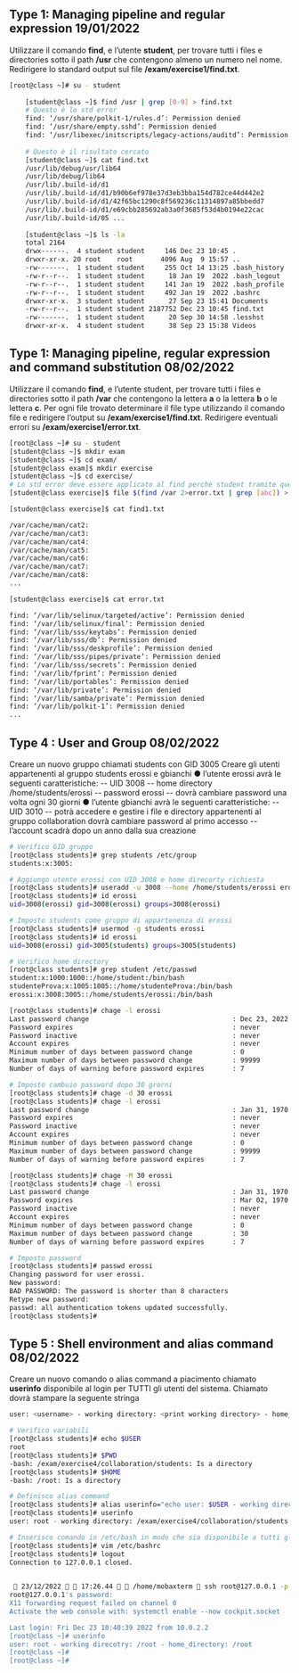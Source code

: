 ## Type 1: Managing pipeline and regular expression 19/01/2022

Utilizzare il comando **find**, e l’utente **student**, per trovare tutti i files e directories sotto il path **/usr** che contengono almeno un numero nel nome. Redirigere lo standard output sul file **/exam/exercise1/find.txt**.
```bash
[root@class ~]# su - student
    
    [student@class ~]$ find /usr | grep [0-9] > find.txt
    # Questo è lo std error 
    find: ‘/usr/share/polkit-1/rules.d’: Permission denied
    find: ‘/usr/share/empty.sshd’: Permission denied
    find: ‘/usr/libexec/initscripts/legacy-actions/auditd’: Permission denied
    
    # Questo è il risultato cercato 
    [student@class ~]$ cat find.txt
    /usr/lib/debug/usr/lib64
    /usr/lib/debug/lib64
    /usr/lib/.build-id/d1
    /usr/lib/.build-id/d1/b90b6ef978e37d3eb3bba154d782ce44d442e2
    /usr/lib/.build-id/d1/42f65bc1290c8f569236c11314897a85bbedd7
    /usr/lib/.build-id/d1/e69cbb285692ab3a0f3685f53d4b0194e22cac
    /usr/lib/.build-id/05 ...
    
    [student@class ~]$ ls -la
    total 2164
    drwx------.  4 student student     146 Dec 23 10:45 .
    drwxr-xr-x. 20 root    root       4096 Aug  9 15:57 ..
    -rw-------.  1 student student     255 Oct 14 13:25 .bash_history
    -rw-r--r--.  1 student student      18 Jan 19  2022 .bash_logout
    -rw-r--r--.  1 student student     141 Jan 19  2022 .bash_profile
    -rw-r--r--.  1 student student     492 Jan 19  2022 .bashrc
    drwxr-xr-x.  3 student student      27 Sep 23 15:41 Documents
    -rw-r--r--.  1 student student 2187752 Dec 23 10:45 find.txt
    -rw-------.  1 student student      20 Sep 30 14:58 .lesshst
    drwxr-xr-x.  4 student student      38 Sep 23 15:38 Videos
```
## Type 1: Managing pipeline, regular expression and command substitution 08/02/2022

Utilizzare il comando **find**, e l’utente student, per trovare tutti i files e directories sotto il path **/var** che contengono la lettera **a** o la lettera **b** o le lettera **c**. Per ogni file trovato determinare il file type utilizzando il comando file e redirigere l’output su **/exam/exercise1/find.txt**. Redirigere eventuali errori su **/exam/exercise1/error.txt**.
```bash
[root@class ~]# su - student
[student@class ~]$ mkdir exam
[student@class ~]$ cd exam/
[student@class exam]$ mkdir exercise
[student@class ~]$ cd exercise/
# Lo std error deve essere applicato al find perchè student tramite questo comando effettua la ricerca e quindi esponde i permessi negati 
[student@class exercise]$ file $(find /var 2>error.txt | grep [abc]) > find1.txt

[student@class exercise]$ cat find1.txt

/var/cache/man/cat2:                                                                                                                                           directory
/var/cache/man/cat3:                                                                                                                                           directory
/var/cache/man/cat4:                                                                                                                                           directory
/var/cache/man/cat5:                                                                                                                                           directory
/var/cache/man/cat6:                                                                                                                                           directory
/var/cache/man/cat7:                                                                                                                                           directory
/var/cache/man/cat8:                                                                                                                                           directory
...

[student@class exercise]$ cat error.txt

find: ‘/var/lib/selinux/targeted/active’: Permission denied
find: ‘/var/lib/selinux/final’: Permission denied
find: ‘/var/lib/sss/keytabs’: Permission denied
find: ‘/var/lib/sss/db’: Permission denied
find: ‘/var/lib/sss/deskprofile’: Permission denied
find: ‘/var/lib/sss/pipes/private’: Permission denied
find: ‘/var/lib/sss/secrets’: Permission denied
find: ‘/var/lib/fprint’: Permission denied
find: ‘/var/lib/portables’: Permission denied
find: ‘/var/lib/private’: Permission denied
find: ‘/var/lib/samba/private’: Permission denied
find: ‘/var/lib/polkit-1’: Permission denied
...

```

## Type 4 : User and Group 08/02/2022

 Creare un nuovo gruppo chiamati students con GID 3005 
Creare gli utenti appartenenti al gruppo students erossi e gbianchi 
●  l’utente erossi avrà le seguenti caratteristiche: 
-- UID 3008 
-- home directory /home/students/erossi 
-- password erossi 
-- dovrà cambiare password una volta ogni 30 giorni 
● l’utente gbianchi avrà le seguenti caratteristiche: 
-- UID 3010 
-- potrà accedere e gestire i file e directory appartenenti al gruppo collaboration 
dovrà cambiare password al primo accesso 
--  l’account scadrà dopo un anno dalla sua creazione
```bash
# Verifico GID gruppo 
[root@class students]# grep students /etc/group
students:x:3005:

# Aggiungo utente erossi con UID 3008 e home direcorty richiesta
[root@class students]# useradd -u 3008 --home /home/students/erossi erossi
[root@class students]# id erossi
uid=3008(erossi) gid=3008(erossi) groups=3008(erossi)

# Imposto students come gruppo di appartenenza di erossi 
[root@class students]# usermod -g students erossi
[root@class students]# id erossi
uid=3008(erossi) gid=3005(students) groups=3005(students)

# Verifico home directory
[root@class students]# grep student /etc/passwd
student:x:1000:1000::/home/student:/bin/bash
studenteProva:x:1005:1005::/home/studenteProva:/bin/bash
erossi:x:3008:3005::/home/students/erossi:/bin/bash

[root@class students]# chage -l erossi
Last password change                                    : Dec 23, 2022
Password expires                                        : never
Password inactive                                       : never
Account expires                                         : never
Minimum number of days between password change          : 0
Maximum number of days between password change          : 99999
Number of days of warning before password expires       : 7

# Imposto cambuio password dopo 30 grorni 
[root@class students]# chage -d 30 erossi
[root@class students]# chage -l erossi
Last password change                                    : Jan 31, 1970
Password expires                                        : never
Password inactive                                       : never
Account expires                                         : never
Minimum number of days between password change          : 0
Maximum number of days between password change          : 99999
Number of days of warning before password expires       : 7

[root@class students]# chage -M 30 erossi
[root@class students]# chage -l erossi
Last password change                                    : Jan 31, 1970
Password expires                                        : Mar 02, 1970
Password inactive                                       : never
Account expires                                         : never
Minimum number of days between password change          : 0
Maximum number of days between password change          : 30
Number of days of warning before password expires       : 7

# Imposto password
[root@class students]# passwd erossi
Changing password for user erossi.
New password:
BAD PASSWORD: The password is shorter than 8 characters
Retype new password:
passwd: all authentication tokens updated successfully.
[root@class students]#

```
## Type 5 : Shell environment and alias command 08/02/2022

Creare un nuovo comando o alias command a piacimento chiamato **userinfo** disponibile al login per TUTTI gli utenti del sistema. Chiamato dovrà stampare la seguente stringa 
```bash
user: <username> - working directory: <print working directory> - home_directory: <home directory>

# Verifico variabili
[root@class students]# echo $USER
root
[root@class students]# $PWD
-bash: /exam/exercise4/collaboration/students: Is a directory
[root@class students]# $HOME
-bash: /root: Is a directory

# Definisco alias command
[root@class students]# alias userinfo="echo user: $USER - working directory: $PWD - home_directory: $HOME"
[root@class students]# userinfo
user: root - working directory: /exam/exercise4/collaboration/students - home_directory: /root

# Inserisco comando in /etc/bash in modo che sia disponibile a tutti gli utenti 
[root@class students]# vim /etc/bashrc
[root@class students]# logout
Connection to 127.0.0.1 closed.
                                                                                                                                       ✓

  23/12/2022   17:26.44   /home/mobaxterm  ssh root@127.0.0.1 -p 2222
root@127.0.0.1's password:
X11 forwarding request failed on channel 0
Activate the web console with: systemctl enable --now cockpit.socket

Last login: Fri Dec 23 10:40:39 2022 from 10.0.2.2
[root@class ~]# userinfo
user: root - working direcotry: /root - home_directory: /root
[root@class ~]#
[root@class ~]#

```
